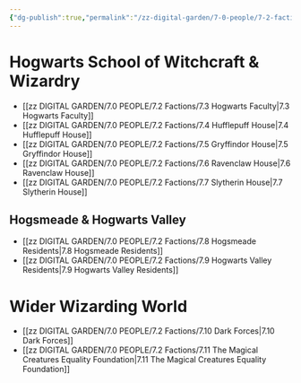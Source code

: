 ```yaml
---
{"dg-publish":true,"permalink":"/zz-digital-garden/7-0-people/7-2-factions/7-2-1-factions-mo-c/","title":"Factions Overview"}
---
```


# Hogwarts School of Witchcraft & Wizardry
- [[zz DIGITAL GARDEN/7.0 PEOPLE/7.2 Factions/7.3 Hogwarts Faculty\|7.3 Hogwarts Faculty]]
- [[zz DIGITAL GARDEN/7.0 PEOPLE/7.2 Factions/7.4 Hufflepuff House\|7.4 Hufflepuff House]]
- [[zz DIGITAL GARDEN/7.0 PEOPLE/7.2 Factions/7.5 Gryffindor House\|7.5 Gryffindor House]]
- [[zz DIGITAL GARDEN/7.0 PEOPLE/7.2 Factions/7.6 Ravenclaw House\|7.6 Ravenclaw House]]
- [[zz DIGITAL GARDEN/7.0 PEOPLE/7.2 Factions/7.7 Slytherin House\|7.7 Slytherin House]]

## Hogsmeade & Hogwarts Valley
- [[zz DIGITAL GARDEN/7.0 PEOPLE/7.2 Factions/7.8 Hogsmeade Residents\|7.8 Hogsmeade Residents]]
- [[zz DIGITAL GARDEN/7.0 PEOPLE/7.2 Factions/7.9 Hogwarts Valley Residents\|7.9 Hogwarts Valley Residents]]

# Wider Wizarding World
- [[zz DIGITAL GARDEN/7.0 PEOPLE/7.2 Factions/7.10 Dark Forces\|7.10 Dark Forces]]
- [[zz DIGITAL GARDEN/7.0 PEOPLE/7.2 Factions/7.11 The Magical Creatures Equality Foundation\|7.11 The Magical Creatures Equality Foundation]]
